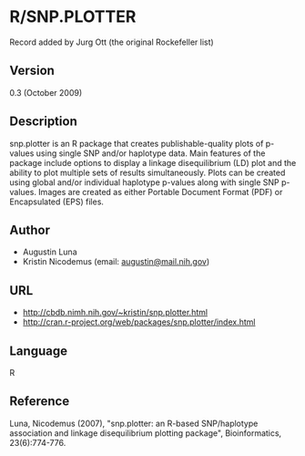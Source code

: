 # R/SNP.PLOTTER
Record added by Jurg Ott (the original Rockefeller list)

## Version
0.3 (October 2009)

## Description
snp.plotter is an R package that creates publishable-quality plots of p-values using single SNP and/or haplotype data. Main features of the package include options to display a linkage disequilibrium (LD) plot and the ability to plot multiple sets of results simultaneously. Plots can be created using global and/or individual haplotype p-values along with single SNP p-values. Images are created as either Portable Document Format (PDF) or Encapsulated (EPS) files.

## Author
* Augustin Luna
* Kristin Nicodemus (email: augustin@mail.nih.gov)

## URL
* http://cbdb.nimh.nih.gov/~kristin/snp.plotter.html
* http://cran.r-project.org/web/packages/snp.plotter/index.html

## Language
R

## Reference
Luna, Nicodemus (2007), "snp.plotter: an R-based SNP/haplotype association and linkage disequilibrium plotting package", Bioinformatics, 23(6):774-776.